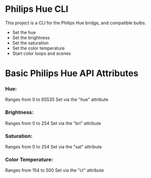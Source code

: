 # Philips Hue CLI

This project is a CLI for the Philips Hue bridge, and compatible bulbs.

* Set the hue
* Set the brightness
* Set the saturation
* Set the color temperature
* Start color loops and scenes

# Basic Philips Hue API Attributes

### Hue:
Ranges from 0 to 65535
Set via the "hue" attribute

### Brightness:
Ranges from 0 to 254
Set via the "bri" attribute

### Saturation: 
Ranges from 0 to 254 
Set via the "sat" attribute

### Color Temperature:
Ranges from 154 to 500
Set via the "ct" attribute
